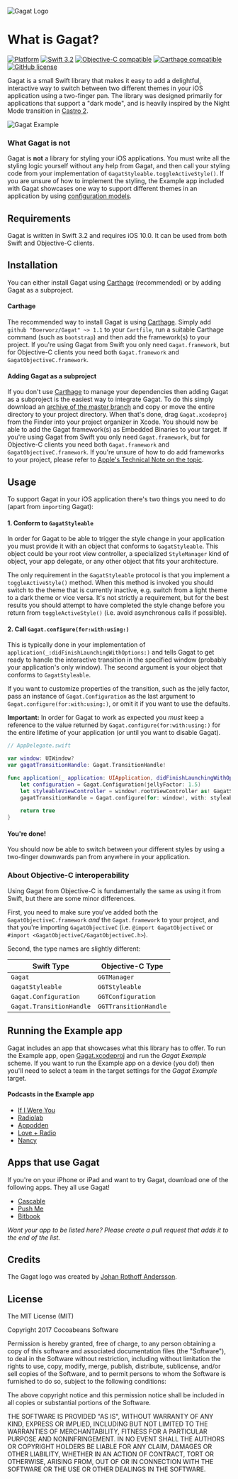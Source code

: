 ![Gagat Logo](gagat_logo.png)

# What is Gagat?
[![Platform](https://img.shields.io/badge/Platform-iOS-lightgrey.svg)]()
[![Swift 3.2](https://img.shields.io/badge/Swift-3.2-orange.svg)](https://swift.org)
[![Objective-C compatible](https://img.shields.io/badge/Objective--C-compatible-48B3E9.svg)]()
[![Carthage compatible](https://img.shields.io/badge/Carthage-compatible-4BC51D.svg?style=flat)](https://github.com/Carthage/Carthage)
[![GitHub license](https://img.shields.io/badge/License-MIT-lightgrey.svg)](https://raw.githubusercontent.com/Boerworz/Gagat/master/LICENSE)

Gagat is a small Swift library that makes it easy to add a delightful, interactive way to switch between two different themes in your iOS application using a two-finger pan. The library was designed primarily for applications that support a "dark mode", and is heavily inspired by the Night Mode transition in [Castro 2](http://supertop.co/castro).

![Gagat Example](gagat_example.gif)

### What Gagat is not
Gagat is **not** a library for styling your iOS applications. You must write all the styling logic yourself without any help from Gagat, and then call your styling code from your implementation of `GagatStyleable.toggleActiveStyle()`. If you are unsure of how to implement the styling, the Example app included with Gagat showcases one way to support different themes in an application by using [configuration models](http://www.jessesquires.com/enums-as-configs/).

## Requirements
Gagat is written in Swift 3.2 and requires iOS 10.0. It can be used from both Swift and Objective-C clients.

## Installation

You can either install Gagat using [Carthage] \(recommended) or by adding Gagat as a subproject.

#### Carthage

The recommended way to install Gagat is using [Carthage]. Simply add `github "Boerworz/Gagat" ~> 1.1` to your `Cartfile`, run a suitable Carthage command (such as `bootstrap`) and then add the framework(s) to your project. If you're using Gagat from Swift you only need `Gagat.framework`, but for Objective-C clients you need both `Gagat.framework` and `GagatObjectiveC.framework`.

#### Adding Gagat as a subproject

If you don't use [Carthage] to manage your dependencies then adding Gagat as a subproject is the easiest way to integrate Gagat. To do this simply download an [archive of the master branch](https://github.com/Boerworz/Gagat/archive/master.zip) and copy or move the entire directory to your project directory. When that's done, drag `Gagat.xcodeproj` from the Finder into your project organizer in Xcode. You should now be able to add the Gagat framework(s) as Embedded Binaries to your target. If you're using Gagat from Swift you only need `Gagat.framework`, but for Objective-C clients you need both `Gagat.framework` and `GagatObjectiveC.framework`. If you're unsure of how to do add frameworks to your project, please refer to [Apple's Technical Note on the topic](https://developer.apple.com/library/content/technotes/tn2435/_index.html#//apple_ref/doc/uid/DTS40017543-CH1-EMBED_IN_APP_SECTION).

## Usage
To support Gagat in your iOS application there's two things you need to do (apart from `import`ing Gagat):

#### 1. Conform to `GagatStyleable`
In order for Gagat to be able to trigger the style change in your application you must provide it with an object that conforms to `GagatStyleable`. This object could be your root view controller, a specialized `StyleManager` kind of object, your app delegate, or any other object that fits your architecture.

The only requirement in the `GagatStyleable` protocol is that you implement a `toggleActiveStyle()` method. When this method is invoked you should switch to the theme that is currently inactive, e.g. switch from a light theme to a dark theme or vice versa. It's not strictly a requirement, but for the best results you should attempt to have completed the style change before you return from `toggleActiveStyle()` (i.e. avoid asynchronous calls if possible).

#### 2. Call `Gagat.configure(for:with:using:)`
This is typically done in your implementation of `application(_:didFinishLaunchingWithOptions:)` and tells Gagat to get ready to handle the interactive transition in the specified window (probably your application's only window). The second argument is your object that conforms to `GagatStyleable`.

If you want to customize properties of the transition, such as the jelly factor, pass an instance of `Gagat.Configuration` as the last argument to `Gagat.configure(for:with:using:)`, or omit it if you want to use the defaults.

**Important:** In order for Gagat to work as expected you _must_ keep a reference to the value returned by `Gagat.configure(for:with:using:)` for the entire lifetime of your application (or until you want to disable Gagat).

```swift
// AppDelegate.swift

var window: UIWindow?
var gagatTransitionHandle: Gagat.TransitionHandle!

func application(_ application: UIApplication, didFinishLaunchingWithOptions launchOptions: [UIApplicationLaunchOptionsKey: Any]?) -> Bool {
	let configuration = Gagat.Configuration(jellyFactor: 1.5)
	let styleableViewController = window!.rootViewController as! GagatStyleable
	gagatTransitionHandle = Gagat.configure(for: window!, with: styleableViewController, using: configuration)
	
	return true
}
```

#### You're done!

You should now be able to switch between your different styles by using a two-finger downwards pan from anywhere in your application.

### About Objective-C interoperability

Using Gagat from Objective-C is fundamentally the same as using it from Swift, but there are some minor differences.

First, you need to make sure you've added both the `GagatObjectiveC.framework` _and_ the `Gagat.framework` to your project, and that you're importing `GagatObjectiveC` (i.e. `@import GagatObjectiveC` or `#import <GagatObjectiveC/GagatObjectiveC.h>`).

Second, the type names are slightly different:

| Swift Type               | Objective-C Type      |
| ------------------------ | --------------------- |
| `Gagat`                  | `GGTManager`          |
| `GagatStyleable`         | `GGTStyleable`        |
| `Gagat.Configuration`    | `GGTConfiguration`    |
| `Gagat.TransitionHandle` | `GGTTransitionHandle` |

## Running the Example app
Gagat includes an app that showcases what this library has to offer. To run the Example app, open [Gagat.xcodeproj](Gagat.xcodeproj) and run the _Gagat Example_ scheme. If you want to run the Example app on a device (you do!) then you'll need to select a team in the target settings for the _Gagat Example_ target.

#### Podcasts in the Example app
* [If I Were You](http://ifiwereyoushow.com)
* [Radiolab](http://radiolab.org)
* [Appodden](https://overcast.fm/itunes1005587579/appodden)
* [Love + Radio](http://loveandradio.org)
* [Nancy](https://www.wnyc.org/shows/nancy)

## Apps that use Gagat
If you're on your iPhone or iPad and want to try Gagat, download one of the following apps. They all use Gagat!

* [Cascable](https://cascable.se)
* [Push Me](https://pushme.jagcesar.se)
* [Bitbook](https://bitbookapp.com)

_Want your app to be listed here? Please create a pull request that adds it to the end of the list._

## Credits
The Gagat logo was created by [Johan Rothoff Andersson](http://www.johanrothoff.com).

## License

The MIT License (MIT)

Copyright 2017 Cocoabeans Software

Permission is hereby granted, free of charge, to any person obtaining a copy of this software and associated documentation files (the "Software"), to deal in the Software without restriction, including without limitation the rights to use, copy, modify, merge, publish, distribute, sublicense, and/or sell copies of the Software, and to permit persons to whom the Software is furnished to do so, subject to the following conditions:

The above copyright notice and this permission notice shall be included in all copies or substantial portions of the Software.

THE SOFTWARE IS PROVIDED "AS IS", WITHOUT WARRANTY OF ANY KIND, EXPRESS OR IMPLIED, INCLUDING BUT NOT LIMITED TO THE WARRANTIES OF MERCHANTABILITY, FITNESS FOR A PARTICULAR PURPOSE AND NONINFRINGEMENT. IN NO EVENT SHALL THE AUTHORS OR COPYRIGHT HOLDERS BE LIABLE FOR ANY CLAIM, DAMAGES OR OTHER LIABILITY, WHETHER IN AN ACTION OF CONTRACT, TORT OR OTHERWISE, ARISING FROM, OUT OF OR IN CONNECTION WITH THE SOFTWARE OR THE USE OR OTHER DEALINGS IN THE SOFTWARE.

[Carthage]: https://github.com/Carthage/Carthage